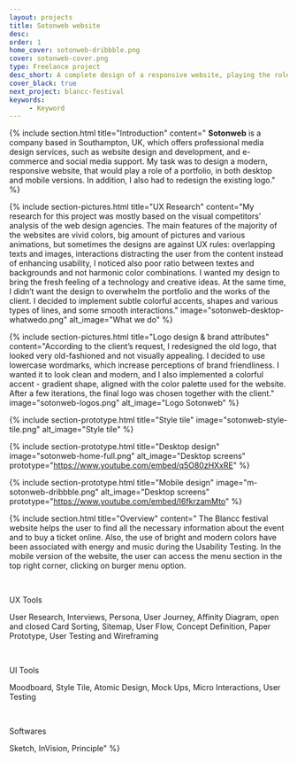 ```yaml
---
layout: projects
title: Sotonweb website
desc: 
order: 1
home_cover: sotonweb-dribbble.png
cover: sotonweb-cover.png
type: Freelance project
desc_short: A complete design of a responsive website, playing the role of online porfolio & logo redesign
cover_black: true
next_project: blancc-festival
keywords: 
     - Keyword
---
```

{%
     include section.html 
     title="Introduction"
     content="
**Sotonweb** is a company based in Southampton, UK, which offers professional media design services, such as website design and development, and e-commerce and social media support. My task was to design a modern, responsive website, that would play a role of a portfolio, in both desktop and mobile versions. In addition, I also had to redesign the existing logo."
%}

{%
     include section-pictures.html
     title="UX Research"
     content="My research for this project was mostly based on the visual competitors’ analysis of the web design agencies. The main features of the majority of the websites are vivid colors, big amount of pictures and various animations, but sometimes the designs are against UX rules: overlapping texts and images, interactions distracting the user from the content instead of enhancing usability, I noticed also poor ratio between textes and backgrounds and not harmonic color combinations. I wanted my design to bring the fresh feeling of a technology and creative ideas. At the same time, I didn’t want the design to overwhelm the portfolio and the works of the client. I decided to implement subtle colorful accents, shapes and various types of lines, and some smooth interactions."
     image="sotonweb-desktop-whatwedo.png"
     alt_image="What we do"
%}

{%
     include section-pictures.html
     title="Logo design & brand attributes"
     content="According to the client’s request, I redesigned the old logo, that looked very old-fashioned and not visually appealing. I decided to use lowercase wordmarks, which increase perceptions of brand friendliness. I wanted it to look clean and modern, and I also implemented a colorful accent - gradient shape, aligned with the color palette used for the website. After a few iterations, the final logo was chosen together with the client."
     image="sotonweb-logos.png"
     alt_image="Logo Sotonweb"
%}

{%
     include section-prototype.html
     title="Style tile"
     image="sotonweb-style-tile.png"
     alt_image="Style tile"
%}

{%
     include section-prototype.html
     title="Desktop design"
     image="sotonweb-home-full.png"
     alt_image="Desktop screens"
     prototype="https://www.youtube.com/embed/q5O80zHXxRE"
%}

{%
     include section-prototype.html
     title="Mobile design"
     image="m-sotonweb-dribbble.png"
     alt_image="Desktop screens"
     prototype="https://www.youtube.com/embed/I6fkrzamMto"
%}

{%
     include section.html
     title="Overview"
     content="
The Blancc festival website helps the user to find all the necessary information about the event and to buy a ticket online. Also, the use of bright and modern colors have been associated with energy and music during the Usability Testing. In the mobile version of the website, the user can access the menu section in the top right corner, clicking on burger menu option.

&nbsp;


UX Tools


User Research, Interviews, Persona, User Journey, Affinity Diagram, open and closed Card Sorting, Sitemap, User Flow, Concept Definition, Paper Prototype, User Testing and Wireframing

&nbsp; 


UI Tools


Moodboard, Style Tile, Atomic Design, Mock Ups, Micro Interactions, User Testing

&nbsp;


Softwares


Sketch, InVision, Principle"
%}